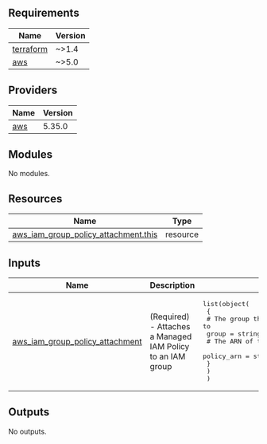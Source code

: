 <!-- BEGIN_TF_DOCS -->
## Requirements

| Name | Version |
|------|---------|
| <a name="requirement_terraform"></a> [terraform](#requirement\_terraform) | ~>1.4 |
| <a name="requirement_aws"></a> [aws](#requirement\_aws) | ~>5.0 |

## Providers

| Name | Version |
|------|---------|
| <a name="provider_aws"></a> [aws](#provider\_aws) | 5.35.0 |

## Modules

No modules.

## Resources

| Name | Type |
|------|------|
| [aws_iam_group_policy_attachment.this](https://registry.terraform.io/providers/hashicorp/aws/latest/docs/resources/iam_group_policy_attachment) | resource |

## Inputs

| Name | Description | Type | Default | Required |
|------|-------------|------|---------|:--------:|
| <a name="input_aws_iam_group_policy_attachment"></a> [aws\_iam\_group\_policy\_attachment](#input\_aws\_iam\_group\_policy\_attachment) | (Required) - Attaches a Managed IAM Policy to an IAM group | <pre>list(object(<br>    {<br>      # The group the policy should be applied to<br>      group = string<br>      # The ARN of the policy you want to apply<br>      policy_arn = string<br>    }<br>    )<br>  )</pre> | n/a | yes |

## Outputs

No outputs.
<!-- END_TF_DOCS -->
